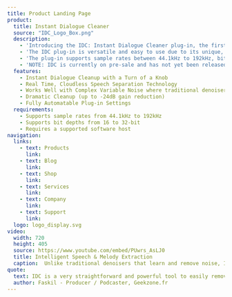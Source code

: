 ```yaml
---
title: Product Landing Page
product:
  title: Instant Dialogue Cleaner
  source: "IDC_Logo_Box.png"
  description:
    - 'Introducing the IDC: Instant Dialogue Cleaner plug-in, the first real-time, cloudless solution by Audionamix. IDC offers immediate and effective dialogue cleaning technology through an intuitive interface and is compatible with many post-production and broadcast workflows. The software will be available for pre-launch sale starting on July 2nd.'
    - 'The IDC plug-in is versatile and easy to use due to its unique, integrated DNN artificial intelligence that automatically detects and separates speech, no matter the surrounding content. Specifically, the software excels at addressing common audio issues including complex interference, wind, birds or insects, car and plane interference and roomy recordings. With the turn of a knob, users can clean up dialogue from production audio, field recordings, news and sports recordings, and more, making it the perfect tool for audio post professionals, dialogue editors, re-recording mixers, and broadcast engineers.'
    - 'The plug-in supports sample rates between 44.1kHz to 192kHz, bit depths between 16 to 32-bits, and features fully automatable plug-in settings. During the pre-launch period, the perpetual license will be priced at $139, and will then increase to $199 after the pre-launch period ends.  Upon release, existing SVC owners will be eligible for a $50 upgrade to IDC.'
    - 'NOTE: IDC is currently on pre-sale and has not yet been released. By reserving your copy today, you save $60! You will be notified by email when IDC is released.'
  features:
    - Instant Dialogue Cleanup with a Turn of a Knob
    - Real Time, Cloudless Speech Separation Technology
    - Works Well with Complex Variable Noise where traditional denoisers fail
    - Dramatic Cleanup (up to -24dB gain reduction)
    - Fully Automatable Plug-in Settings
  requirements:
    - Supports sample rates from 44.1kHz to 192kHz
    - Supports bit depths from 16 to 32-bit
    - Requires a supported software host
navigation:
  links:
    - text: Products
      link: 
    - text: Blog
      link:
    - text: Shop
      link:
    - text: Services
      link:
    - text: Company
      link:
    - text: Support
      link:
  logo: logo_display.svg
video:
  width: 720
  height: 405
  source: https://www.youtube.com/embed/PUwrs_AsLJ0
  title: Intelligent Speech & Melody Extraction
  caption:  Unlike traditional denoisers that learn and remove noise, IDC works by separating and preserving speech by reducing background interference without compromising the integrity of the dialogue. IDC can succeed where other tools fail, such as with wind, roomtone and complex, varying background noise like birds, insects and extraneous car and plane sounds.
quote:
  text: IDC is a very straightforward and powerful tool to easily remove background noise. Pretty handy to quickly clean your rough recordings. Give it a try, you won’t be disappointed!
  author: Faskil - Producer / Podcaster, Geekzone.fr
---
```

